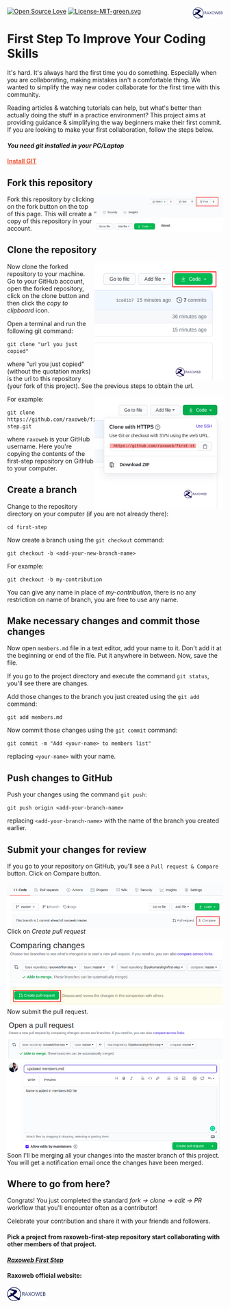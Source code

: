 [![Open Source Love](https://badges.frapsoft.com/os/v1/open-source.svg?v=103)](https://github.com/raxoweb-first-step/)
[<img align="right" width="70" src="assets/logo-full.png">](https://www.raxoweb.com)
[![License-MIT-green.svg](https://img.shields.io/badge/License-MIT-green.svg)](https://opensource.org/licenses/MIT)


# First Step To Improve Your Coding Skills

It's hard. It's always hard the first time you do something. Especially when you are collaborating, making mistakes isn't a comfortable thing. We wanted to simplify the way new coder collaborate for the first time with this community.

Reading articles & watching tutorials can help, but what's better than actually doing the stuff in a practice environment? This project aims at providing guidance & simplifying the way beginners make their first commit. If you are looking to make your first collaboration, follow the steps below.



#### *You need git installed in your PC/Laptop*

#### <a href="https://git-scm.com/" style="color:#f05333"> Install GIT</a>

## Fork this repository

<img align="right" width="300" src="assets/fork.png" alt="fork this repository" />

Fork this repository by clicking on the fork button on the top of this page.
This will create a copy of this repository in your account.

## Clone the repository

<img align="right" width="300" src="assets/clone.png" alt="clone this repository" />

Now clone the forked repository to your machine. Go to your GitHub account, open the forked repository, click on the clone button and then click the *copy to clipboard* icon.

Open a terminal and run the following git command:

```
git clone "url you just copied"
```
where "url you just copied" (without the quotation marks) is the url to this repository (your fork of this project). See the previous steps to obtain the url.

<img align="right" width="300" src="assets/copy-to-clipboard.png" alt="copy URL to clipboard" />

For example:
```
git clone https://github.com/raxoweb/first-step.git
```
where `raxoweb` is your GitHub username. Here you're copying the contents of the first-step repository on GitHub to your computer.

## Create a branch

Change to the repository directory on your computer (if you are not already there):

```
cd first-step
```
Now create a branch using the `git checkout` command:
```
git checkout -b <add-your-new-branch-name>
```

For example:
```
git checkout -b my-contribution
```
You can give any name in place of *my-contribution*, there is no any restriction on name of branch, you are free to use any name.

## Make necessary changes and commit those changes

Now open `members.md` file in a text editor, add your name to it. Don't add it at the beginning or end of the file. Put it anywhere in between. Now, save the file.


If you go to the project directory and execute the command `git status`, you'll see there are changes.


Add those changes to the branch you just created using the `git add` command:

```
git add members.md
```

Now commit those changes using the `git commit` command:
```
git commit -m "Add <your-name> to members list"
```
replacing `<your-name>` with your name.

## Push changes to GitHub

Push your changes using the command `git push`:
```
git push origin <add-your-branch-name>
```
replacing `<add-your-branch-name>` with the name of the branch you created earlier.


## Submit your changes for review

If you go to your repository on GitHub, you'll see a  `Pull request & Compare` button. Click on Compare button.

<img style="float: right;" src="assets/compare-and-pull.png" alt="create a pull request" />

Click on *Create pull request*

<img style="float: right;" src="assets/pull-request.png" alt="submit pull request" />

Now submit the pull request.

<img style="float: right;" src="assets/submit-pull-request.png" alt="submit pull request" />

Soon I'll be merging all your changes into the master branch of this project. You will get a notification email once the changes have been merged.

## Where to go from here?

Congrats!  You just completed the standard _fork -> clone -> edit -> PR_ workflow that you'll encounter often as a contributor!

Celebrate your contribution and share it with your friends and followers.

#### Pick a project from raxoweb-first-step repository start collaborating with other members of that project.

#### *[Raxoweb First Step](https://github.com/raxoweb-first-step/)*

#### Raxoweb official website:  

[<img width="90" src="assets/logo-full.png">](https://www.raxoweb.com/)







